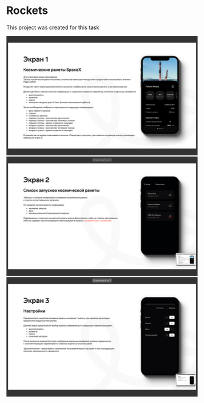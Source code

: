 # Rockets
This project was created for this task 

![Image alt](https://github.com/tabbyOwl/Rockets/blob/main/Task%20screen%201.png)
![Image alt](https://github.com/tabbyOwl/Rockets/blob/main/Task%20screen%202.png)
![Image alt](https://github.com/tabbyOwl/Rockets/blob/main/Task%20screen%203.png)
